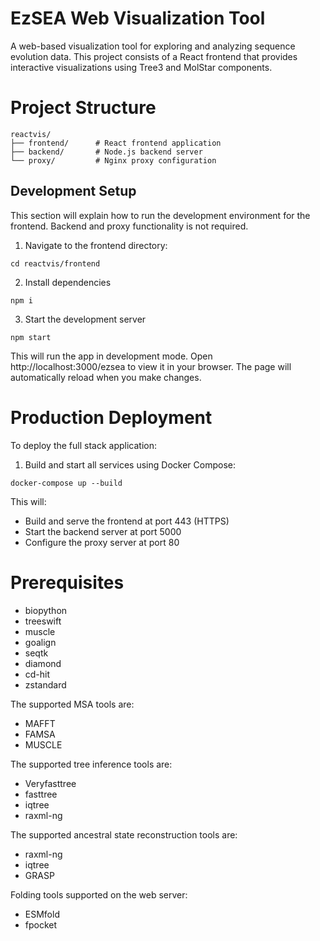 # EzSEA Web Visualization Tool
A web-based visualization tool for exploring and analyzing sequence evolution data. This project consists of a React frontend that provides interactive visualizations using Tree3 and MolStar components.

# Project Structure
```
reactvis/
├── frontend/      # React frontend application
├── backend/       # Node.js backend server
└── proxy/         # Nginx proxy configuration
```

## Development Setup
This section will explain how to run the development environment for the frontend. Backend and proxy functionality is not required. 

1. Navigate to the frontend directory:
```
cd reactvis/frontend
```

2. Install dependencies
```
npm i
```

3. Start the development server
```
npm start
```

This will run the app in development mode. Open http://localhost:3000/ezsea to view it in your browser. The page will automatically reload when you make changes.

# Production Deployment
To deploy the full stack application:

1. Build and start all services using Docker Compose:
```
docker-compose up --build
```

This will:

- Build and serve the frontend at port 443 (HTTPS)
- Start the backend server at port 5000
- Configure the proxy server at port 80

# Prerequisites
+ biopython
+ treeswift
+ muscle
+ goalign
+ seqtk
+ diamond
+ cd-hit
+ zstandard

The supported MSA tools are:
+ MAFFT
+ FAMSA
+ MUSCLE

The supported tree inference tools are:
+ Veryfasttree
+ fasttree
+ iqtree
+ raxml-ng

The supported ancestral state reconstruction tools are:
+ raxml-ng
+ iqtree
+ GRASP

Folding tools supported on the web server:
+ ESMfold
+ fpocket
